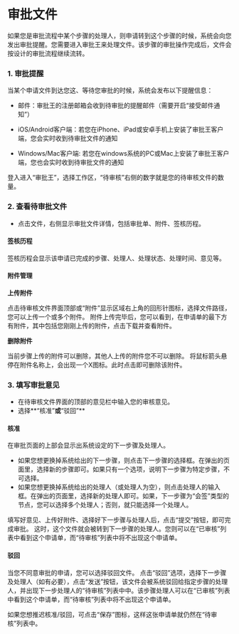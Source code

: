 # 审批文件

  如果您是审批流程中某个步骤的处理人，则申请转到这个步骤的时候，系统会向您发出审批提醒。您需要进入审批王来处理文件。该步骤的审批操作完成后，文件会按设计的审批流程继续流转。

### 1. 审批提醒

当某个申请文件到达您这、等待您审批的时候，系统会发布以下提醒信息：

- 邮件：审批王的注册邮箱会收到待审批的提醒邮件（需要开启“接受邮件通知”）

- iOS/Android客户端：若您在iPhone、iPad或安卓手机上安装了审批王客户端，您会实时收到待审批文件的通知

- Windows/Mac客户端: 若您在windows系统的PC或Mac上安装了审批王客户端，您也会实时收到待审批文件的通知

登入进入“审批王”，选择工作区，“待审核”右侧的数字就是您的待审核文件的数量。


### 2. 查看待审批文件

- 点击文件，右侧显示审批文件详情，包括审批单、附件、签核历程。

#### 签核历程

  签核历程会显示该申请已完成的步骤、处理人、处理状态、处理时间、意见等。

#### 附件管理

**上传附件**

  点击待审核文件界面顶部或“附件”显示区域右上角的回形针图标，选择文件路径，您可以上传一个或多个附件。
  附件上传完毕后，您可以看到，在申请单的最下方有附件，其中包括您刚刚上传的附件，点击下载并查看附件。

**删除附件**

  当前步骤上传的附件可以删除，其他人上传的附件您不可以删除。
  将鼠标箭头悬停在附件名称上，会出现一个X图标。此时点击即可删除该附件。

### 3. 填写审批意见

- 在待审核文件界面的顶部的意见栏中输入您的审核意见。
- 选择**“核准”**或**“驳回”**

#### 核准

在审批页面的上部会显示出系统设定的下一步骤及处理人。
- 如果您想更换掉系统给出的下一步骤，则点击下一步骤的选择框。在弹出的页面里，选择新的步骤即可。如果只有一个选项，说明下一步骤为特定步骤，不可选择。
- 如果您想更换掉系统给出的处理人（或处理人为空），则点击处理人的输入框。在弹出的页面里，选择新的处理人即可。如果，下一步骤为“会签”类型的节点，您可以选择多个处理人；否则，就只能选择一个处理人。

填写好意见、上传好附件、选择好下一步骤与处理人后，点击“提交”按钮，即可完成审批。
这时，这个文件就会被转到下一步骤的处理人。您则可以在“已审核”列表中看到这个申请单，而“待审核”列表中将不出现这个申请单。

#### 驳回

当您不同意审批的申请，您可以选择驳回文件。
点击“驳回”选项，选择下一步骤及处理人（如有必要），点击“发送”按钮，该文件会被系统驳回给指定步骤的处理人，并出现下一步处理人的“待审核”列表中中。该步骤处理人可以在“已审核”列表中看到这个申请单，而“待审核”列表中将不出现这个申请单。

如果您想推迟核准/驳回，可点击“保存”图标，这样这张申请单就仍然在“待审核”列表中。
